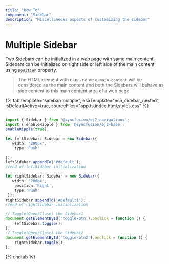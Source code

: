 ```yaml
---
title: "How To"
component: "Sidebar"
description: "Miscellaneous aspects of customizing the sidebar"
---
```


# Multiple Sidebar

Two Sidebars can be initialized in a web page with same main content.
Sidebars can be initialized on right side or left side of the main content using [`position`](../../api/sidebar/#position) property.

>The HTML element with class name `e-main-content` will be considered as the main content and both the Sidebars will behave as side content to this main content area of a web page.

{% tab template="sidebar/multiple", es5Template="es5_sidebar_nested", isDefaultActive=true, sourceFiles="app.ts,index.html,styles.css" %}

```typescript

import { Sidebar } from '@syncfusion/ej2-navigations';
import { enableRipple } from '@syncfusion/ej2-base';
enableRipple(true);

let leftSidebar: Sidebar = new Sidebar({
   width: "200px",
    type:'Push'

});
leftSidebar.appendTo('#default');
//end of leftSidebar initialization

let rightSidebar: Sidebar = new Sidebar({
   width: "200px",
    position:'Right',
    type:'Push'
 });
rightSidebar.appendTo('#default1');
//end of rightSidebar initialization

// Toggle(Open/Close) the Sidebar1
document.getElementById('toggle-btn').onclick = function () {
    leftSidebar.toggle();
};
// Toggle(Open/Close) the Sidebar2
document.getElementById('toggle-btn2').onclick = function () {
    rightSidebar.toggle();
};

```

{% endtab %}